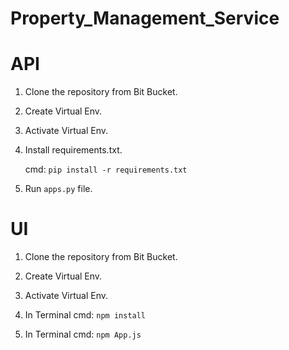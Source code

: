 # Property_Management_Service

# API
1. Clone the repository from Bit Bucket.

2. Create Virtual Env.

3. Activate Virtual Env.

4. Install requirements.txt.

    cmd: `pip install -r requirements.txt`
    
5. Run `apps.py` file.

# UI
1. Clone the repository from Bit Bucket.

2. Create Virtual Env.

3. Activate Virtual Env.

4. In Terminal
   cmd: `npm install`

5. In Terminal
   cmd: `npm App.js`
